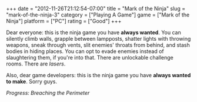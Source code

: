 +++
date = "2012-11-26T21:12:54-07:00"
title = "Mark of the Ninja"
slug = "mark-of-the-ninja-3"
category = ["Playing A Game"]
game = ["Mark of the Ninja"]
platform = ["PC"]
rating = ["Good"]
+++

Dear everyone: this is the ninja game you have <b>always wanted</b>.  You can silently climb walls, grapple between lampposts, shatter lights with throwing weapons, sneak through vents, slit enemies' throats from behind, and stash bodies in hiding places.  You can opt to evade enemies instead of slaughtering them, if you're into that.  There are unlockable challenge rooms.  There are <i>lasers</i>.

Also, dear game developers: this is the ninja game you have <b>always wanted to make</b>.  Sorry guys.

<i>Progress: Breaching the Perimeter</i>